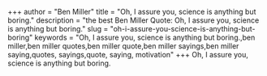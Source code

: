 +++
author = "Ben Miller"
title = "Oh, I assure you, science is anything but boring."
description = "the best Ben Miller Quote: Oh, I assure you, science is anything but boring."
slug = "oh-i-assure-you-science-is-anything-but-boring"
keywords = "Oh, I assure you, science is anything but boring.,ben miller,ben miller quotes,ben miller quote,ben miller sayings,ben miller saying,quotes, sayings,quote, saying, motivation"
+++
Oh, I assure you, science is anything but boring.
